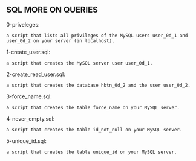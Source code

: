 ## SQL MORE ON QUERIES
0-priveleges:

    a script that lists all privileges of the MySQL users user_0d_1 and user_0d_2 on your server (in localhost).
 1-create_user.sql:
 
    a script that creates the MySQL server user user_0d_1. 

2-create_read_user.sql:

    a script that creates the database hbtn_0d_2 and the user user_0d_2. 
    
3-force_name.sql:
    
    a script that creates the table force_name on your MySQL server.
    
  
4-never_empty.sql:

    a script that creates the table id_not_null on your MySQL server.
    
5-unique_id.sql:

    a script that creates the table unique_id on your MySQL server.
